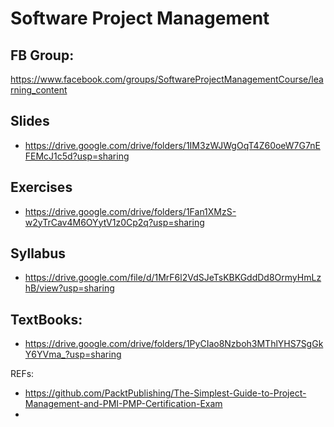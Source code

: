 # Software Project Management

## FB Group:
https://www.facebook.com/groups/SoftwareProjectManagementCourse/learning_content

## Slides
- https://drive.google.com/drive/folders/1IM3zWJWgOqT4Z60oeW7G7nEFEMcJ1c5d?usp=sharing 

## Exercises
- https://drive.google.com/drive/folders/1Fan1XMzS-w2yTrCav4M6OYytV1z0Cp2q?usp=sharing 

## Syllabus
- https://drive.google.com/file/d/1MrF6l2VdSJeTsKBKGddDd8OrmyHmLzhB/view?usp=sharing 

## TextBooks:
- https://drive.google.com/drive/folders/1PyCIao8Nzboh3MThlYHS7SgGkY6YVma_?usp=sharing 


REFs:
- https://github.com/PacktPublishing/The-Simplest-Guide-to-Project-Management-and-PMI-PMP-Certification-Exam 
- 
